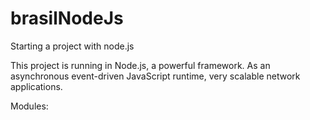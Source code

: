 # brasilNodeJs
Starting a project with node.js

This project is running in Node.js, a powerful framework.
As an asynchronous event-driven JavaScript runtime, very scalable network applications.

Modules:
